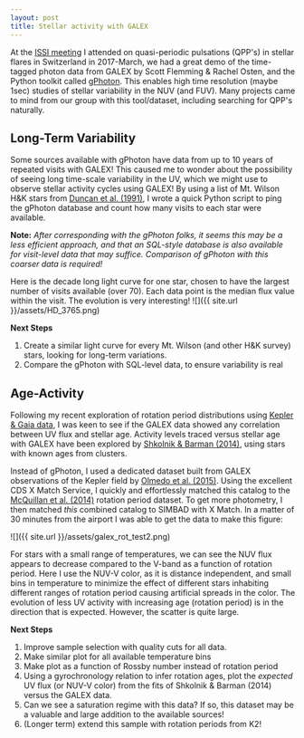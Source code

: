 ```yaml
---
layout: post
title: Stellar activity with GALEX
---
```


At the [ISSI meeting](http://www.issibern.ch/teams/quasistellflare/) I attended on quasi-periodic pulsations (QPP's) in stellar flares in Switzerland in 2017-March, we had a great demo of the time-tagged photon data from GALEX by Scott Flemming & Rachel Osten, and the Python toolkit called [gPhoton](https://github.com/cmillion/gPhoton). This enables high time resolution (maybe 1sec) studies of stellar variability in the NUV (and FUV). Many projects came to mind from our group with this tool/dataset, including searching for QPP's naturally.

## Long-Term Variability
Some sources available with gPhoton have data from up to 10 years of repeated visits with GALEX! This caused me to wonder about the possibility of seeing long time-scale variability in the UV, which we might use to observe stellar activity cycles using GALEX! By using a list of Mt. Wilson H&K stars from [Duncan et al. (1991)](http://adsabs.harvard.edu/abs/1991ApJS...76..383D), I wrote a quick Python script to ping the gPhoton database and count how many visits to each star were available.

**Note:** *After corresponding with the gPhoton folks, it seems this may be a less efficient approach, and that an SQL-style database is also available for visit-level data that may suffice. Comparison of gPhoton with this coarser data is required!*

Here is the decade long light curve for one star, chosen to have the largest number of visits available (over 70). Each data point is the median flux value within the visit. The evolution is very interesting!
![]({{ site.url }}/assets/HD_3765.png)

**Next Steps**
1. Create a similar light curve for every Mt. Wilson (and other H&K survey) stars, looking for long-term variations.
2. Compare the gPhoton with SQL-level data, to ensure variability is real


## Age-Activity

Following my recent exploration of rotation period distributions using [Kepler & Gaia data](https://arxiv.org/abs/1610.08563), I was keen to see if the GALEX data showed any correlation between UV flux and stellar age. Activity levels traced versus stellar age with GALEX have been explored by [Shkolnik & Barman (2014)](http://adsabs.harvard.edu/abs/2014AJ....148...64S), using stars with known ages from clusters.

Instead of gPhoton, I used a dedicated dataset built from GALEX observations of the Kepler field by [Olmedo et al. (2015)](http://adsabs.harvard.edu/abs/2015ApJ...813..100O). Using the excellent CDS X Match Service, I quickly and effortlessly matched this catalog to the [McQuillan et al. (2014)](http://adsabs.harvard.edu/abs/2014ApJS..211...24M) rotation period dataset. To get more photometry, I then matched *this* combined catalog to SIMBAD with X Match. In a matter of 30 minutes from the airport I was able to get the data to make this figure:

![]({{ site.url }}/assets/galex_rot_test2.png)

For stars with a small range of temperatures, we can see the NUV flux appears to decrease compared to the V-band as a function of rotation period. Here I use the NUV-V color, as it is distance independent, and small bins in temperature to minimize the effect of different stars inhabiting different ranges of rotation period causing artificial spreads in the color. The evolution of less UV activity with increasing age (rotation period) is in the direction that is expected. However, the scatter is quite large.

**Next Steps**
1. Improve sample selection with quality cuts for all data.
2. Make similar plot for all available temperature bins
3. Make plot as a function of Rossby number instead of rotation period
4. Using a gyrochronology relation to infer rotation ages, plot the *expected* UV flux (or NUV-V color) from the fits of Shkolnik & Barman (2014) versus the GALEX data.
5. Can we see a saturation regime with this data? If so, this dataset may be a valuable and large addition to the available sources!
6. (Longer term) extend this sample with rotation periods from K2!
